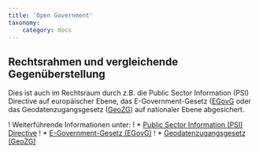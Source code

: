 ```yaml
---
title: 'Open Government'
taxonomy:
    category: docs
---
```


## Rechtsrahmen und vergleichende Gegenüberstellung

Dies ist auch im Rechtsraum durch z.B. die Public Sector Information (PSI) Directive auf europäischer Ebene, das E-Government-Gesetz ([EGovG](https://de.wikipedia.org/wiki/E-Government-Gesetz_(Deutschland)) oder das Geodatenzugangsgesetz ([GeoZG](https://de.wikipedia.org/wiki/Geodatenzugangsgesetz)) auf nationaler Ebene abgesichert.

! Weiterführende Informationen unter:
! * [Public Sector Information (PSI) Directive](https://ec.europa.eu/info/consultations/public-consultation-review-directive-re-use-public-sector-information-psi-directive_de)
! * [E-Government-Gesetz (EGovG)](http://www.gesetze-im-internet.de/egovg/)
! * [Geodatenzugangsgesetz (GeoZG)](https://www.gesetze-im-internet.de/geozg/BJNR027800009.html)
